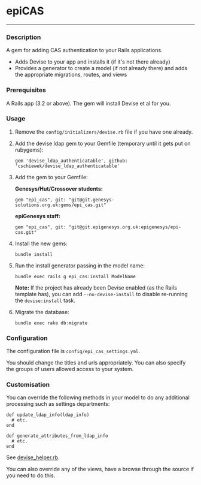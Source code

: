 # epiCAS
---

### Description
A gem for adding CAS authentication to your Rails applications.

* Adds Devise to your app and installs it (if it's not there already)
* Provides a generator to create a model (if not already there) and adds the appropriate migrations, routes, and views

### Prerequisites
A Rails app (3.2 or above). The gem will install Devise et al for you.

### Usage
1. Remove the ```config/initializers/devise.rb``` file if you have one already.

2. Add the devise ldap gem to your Gemfile (temporary until it gets put on rubygems):

    ```
    gem 'devise_ldap_authenticatable', github: 'cschiewek/devise_ldap_authenticatable'
    ```

3. Add the gem to your Gemfile:

    **Genesys/Hut/Crossover students:**
    ```
    gem "epi_cas", git: "git@git.genesys-solutions.org.uk:gems/epi_cas.git"
    ```

    **epiGenesys staff:**
    ```
    gem "epi_cas", git: "git@git.epigenesys.org.uk:epigenesys/epi-cas.git"
    ```

4. Install the new gems:

    ```
    bundle install
    ```

5. Run the install generator passing in the model name:

    ```
    bundle exec rails g epi_cas:install ModelName
    ```

    **Note:**
    If the project has already been Devise enabled (as the Rails template has), you can add `--no-devise-install` to disable re-running the `devise:install` task.
    
6. Migrate the database:

    ```
    bundle exec rake db:migrate
    ```
    
### Configuration
The configuration file is `config/epi_cas_settings.yml`.

You should change the titles and urls appropriately. You can also specify the groups of users allowed access to your system.

### Customisation
You can override the following methods in your model to do any additional processing such as settings departments:

    def update_ldap_info(ldap_info)
      # etc.
    end
    
    def generate_attributes_from_ldap_info
      # etc.
    end
 
See [devise_helper.rb](lib/epi_cas/devise_helper.rb).

You can also override any of the views, have a browse through the source if you need to do this.